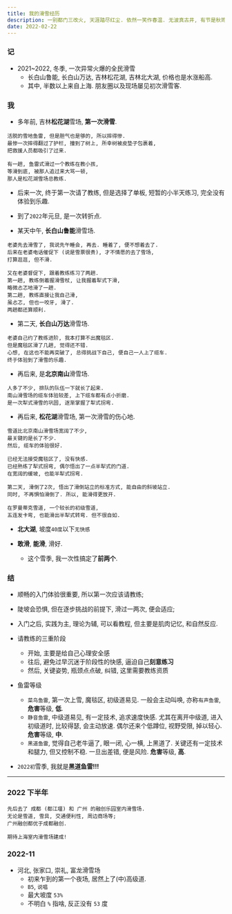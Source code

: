 ```yaml
---
title: 我的滑雪经历
description: 一别都门三改火, 天涯踏尽红尘. 依然一笑作春温. 无波真古井, 有节是秋筠.
date: 2022-02-22
---
```


### 记

* 2021~2022, 冬季, 一次异常火爆的全民滑雪
  - 长白山鲁能, 长白山万达, 吉林松花湖, 吉林北大湖, 价格也是水涨船高.
  - 其中, 半数以上来自上海. 朋友圈以及现场屡见初次滑雪客.

### 我

* 多年前, 吉林**松花湖**雪场, **第一次滑雪**.

```
活脱的雪地鱼雷, 但是胆气也是够的, 所以摔得惨.
最惨一次摔得翻过了护栏, 撞到了树上, 所幸树被皮垫子包裹着,
把救援人员都吸引了过来.

有一趟, 鱼雷式滑过一个教练在教小孩,
等滑到底, 被那人追过来大骂一顿,
那人是松花湖雪场总教练.
```

* 后来一次, 终于第一次请了教练, 但是选择了单板,
  短暂的小半天练习, 完全没有体验到乐趣.

* 到了`2022`年元旦, 是一次转折点.

* 某天中午, **长白山鲁能**滑雪场.

```
老婆先去滑雪了, 我说先午睡会, 再去. 睡着了, 便不想着去了.
后来在老婆电话催促下 (说是雪票很贵), 才不情愿的去了雪场,
打算逛逛, 但不滑.

又在老婆督促下, 跟着教练练习了两趟.
第一趟, 教练倒着握滑雪杖, 让我握着犁式下滑,
略微忐忑地滑了一趟.
第二趟, 教练直接让我自己滑,
虽忐忑, 但也一咬牙, 滑了.
两趟都还算顺利.
```

* 第二天, **长白山万达**滑雪场.

```
老婆自己约了教练进阶, 我本打算不出魔毯区.
但是魔毯区滑了几趟, 觉得还不错.
心想, 在这也不能再突破了, 总得挑战下自己, 便自己一人上了缆车.
终于体验到了滑雪的乐趣.
```

* 再后来, 是**北京南山**滑雪场.

```
人多了不少, 排队的队伍一下就长了起来.
南山滑雪场的缆车体验较差, 上下缆车都有点小折磨.
是一次犁式滑雪的巩固, 逐渐掌握了犁式拐弯.
```

* 再后来, **松花湖**滑雪场, 第一次滑雪的伤心地.

```
雪道比北京南山滑雪场宽阔了不少,
最关键的是长了不少.
然后, 缆车的体验很好.

已经无法接受魔毯区了, 没有快感.
已经熟练了犁式拐弯, 偶尔悟出了一点半犁式的门道.
在宽阔的缓坡, 也能半犁式拐弯.

第二天, 滑倒了2次, 悟出了滑倒站立的标准方式, 能自由的斜坡站立.
同时, 不再惧怕滑倒了. 所以, 能滑得更放开.

在罗曼蒂克雪道, 一个较长的初级雪道,
五连发卡弯, 也能滑出半犁式转弯. 但不很自如.
```

* **北大湖**, 坡度`40度`以下`无快感`

* **敢滑**, **能滑**, 滑好.
  - 这个雪季, 我一次性搞定了**前两个**.

### 结

* 顺畅的入门体验很重要, 所以第一次应该请教练;
* 陡坡会恐惧, 但在逐步挑战的前提下, 滑过一两次, 便会适应;
* 入门之后, 实践为主, 理论为辅, 可以看教程,
  但主要是肌肉记忆, 和自然反应.

* 请教练的三重阶段
  - 开始, 主要是给自己心理安全感
  - 往后, 避免过早沉迷于阶段性的快感, 逼迫自己**刻意练习**
  - 然后, 关键姿势, 瓶颈点点破, 纠错, 这里需要教练资质

* 鱼雷等级
  - `菜鸟鱼雷`, 第一次上雪, 魔毯区, 初级道易见.
    一般会主动叫唤, 亦称`有声鱼雷`, **危害**等级, **低**.
  - `静音鱼雷`, 中级道易见, 有一定技术, 追求速度快感.
    尤其在离开中级道, 进入初级道时, 比较得瑟, 会主动放速.
    偶尔还来个低蹲位, 视野受限, 掉以轻心. **危害**等级, **中**.
  - `黑道鱼雷`, 觉得自己老牛逼了, 眼一闭, 心一横, 上黑道了.
    关键还有一定技术和腿力, 但又控制不稳. 一旦出差错, 便是风险.
    **危害**等级, **高**.

* `2022初`雪季, 我就是**黑道鱼雷!!!**

---

### 2022 下半年

```
先后去了 成都 (都江堰) 和 广州 的融创乐园室内滑雪场.
无论是雪道, 雪具, 交通便利性, 周边商场等;
广州融创都优于成都融创.

期待上海室内滑雪场建成!
```

### 2022-11

- 河北, 张家口, 崇礼, 富龙滑雪场
  - 初来乍到的第一个夜场, 居然上了(中)高级道.
  - `B5`, `说唱`
  - 最大坡度 `53%`
  - 不明白 `%` 指啥, 反正没有 `53` 度
